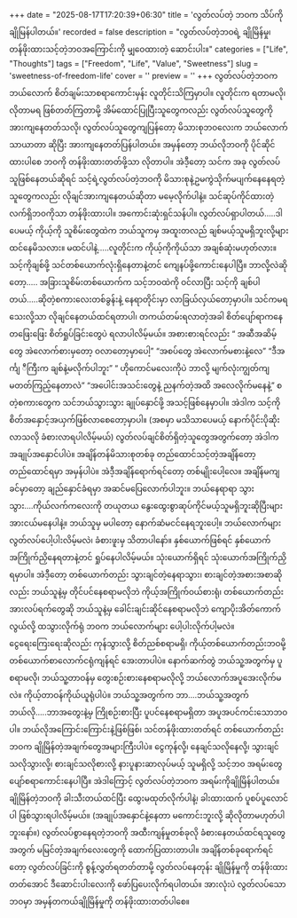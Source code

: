 +++
date = "2025-08-17T17:20:39+06:30"
title = 'လွတ်လပ်တဲ့ ဘဝက သိပ်ကို ချိုမြန်ပါတယ်။'
recorded = false
description = "လွတ်လပ်တဲ့ဘဝရဲ့ ချိုမြိန်မှု၊ တန်ဖိုးထားသင့်တဲ့ဘဝအကြောင်းကို မျှဝေထားတဲ့ ဆောင်းပါး။"
categories = ["Life", "Thoughts"]
tags = ["Freedom", "Life", "Value", "Sweetness"]
slug = 'sweetness-of-freedom-life'
cover = ''
preview = ''
+++
လွတ်လပ်တဲ့ဘဝက ဘယ်လောက် စိတ်ချမ်းသာစရာကောင်းမှန်း လူတိုင်းသိကြမှာပါ။ လူတိုင်းက ရတာမလို၊ လိုတာမရ ဖြစ်တတ်ကြတာမို့ အိမ်ထောင်ပြုပြီးသူတွေကလည်း လွတ်လပ်သူတွေကို အားကျနေတတ်သလို၊ လွတ်လပ်သူတွေကျပြန်တော့ မိသားစုဘဝလေးက ဘယ်လောက်သာယာတာ ဆိုပြီး အားကျနေတတ်ပြန်ပါတယ်။ အမှန်တော့ ဘယ်လိုဘဝကို ပိုင်ဆိုင်ထားပါစေ ဘဝကို တန်ဖိုးထားတတ်ဖို့သာ လိုတာပါ။
အဲဒီ့တော့ သင်က အခု လွတ်လပ်သူဖြစ်နေတယ်ဆိုရင် သင့်ရဲ့လွတ်လပ်တဲ့ဘဝကို မိသားစုနဲ့ဥမကွဲသိုက်မပျက်နေနေရတဲ့သူတွေကလည်း လိုချင်အားကျနေတယ်ဆိုတာ မမေ့လိုက်ပါနဲ့။ သင်ဆုပ်ကိုင်ထားတဲ့ လက်ရှိဘဝကိုသာ တန်ဖိုးထားပါ။ အကောင်းဆုံးရှင်သန်ပါ။
လွတ်လပ်ရှာပါတယ်…..ဒါပေမယ့် ကိုယ့်ကို သူစိမ်းတွေထဲက ဘယ်သူကမှ အထူးတလည် ချစ်မယ့်သူမရှိဘူးလို့များ ထင်နေမိသလား။ မထင်ပါနဲ့…..လူတိုင်းက ကိုယ့်ကိုကိုယ်သာ အချစ်ဆုံးမဟုတ်လား။ သင့်ကိုချစ်ဖို့ သင်တစ်ယောက်လုံးရှိနေတာနဲ့တင် ကျေနပ်ဖို့ကောင်းနေပါပြီ။ ဘာလို့လဲဆိုတော့….. အခြားသူစိမ်းတစ်ယောက်က သင့်ဘဝထဲကို ဝင်လာပြီး သင့်ကို ချစ်ပါတယ်…..ဆိုတဲ့စကားလေးတစ်ခွန်းနဲ့ နေရာတိုင်းမှာ လာခြယ်လှယ်တော့မှာပါ။ သင်ကမရသေးလို့သာ လိုချင်နေတယ်ထင်ရတာပါ၊ တကယ်တမ်းရလာတဲ့အခါ စိတ်ပျော်ရာကနေ တဖြေးဖြေး စိတ်ရှုပ်ခြင်းတွေပဲ ရလာပါလိမ့်မယ်။
အစားစားရင်လည်း “ အဆီအဆိမ့်တွေ အဲလောက်စားမှတော့ ဝလာတော့မှာပေါ့” “အစပ်တွေ အဲလောက်မစားနဲ့လေ” “ဒီအင်္ကျ ီကြီးက ချစ်နဲ့မလိုက်ပါဘူး” “ ဟိုကောင်မလေးကိုပဲ ဘာလို့ မျက်လုံးကျွတ်ကျမတတ်ကြည့်နေတာလဲ” “အပေါင်းအသင်းတွေနဲ့ ညနက်တဲ့အထိ အလေလိုက်မနေနဲ့”
စတဲ့စကားတွေက သင်ဘယ်သွားသွား ချုပ်နှောင်ဖို့ အသင့်ဖြစ်နေမှာပါ။ အဲဒါက သင့်ကို စိတ်အနှောင့်အယှက်ဖြစ်လာစေတော့မှာပါ။ (အစမှာ မသိသာပေမယ့် နောက်ပိုင်းပိုဆိုးလာသလို ခံစားလာရပါလိမ့်မယ်) လွတ်လပ်ချင်စိတ်ရှိတဲ့သူတွေအတွက်တော့ အဲဒါက အချုပ်အနှောင်ပါပဲ။ အချိန်တန်မိသားစုတစ်ခု တည်ထောင်သင့်တဲ့အချိန်တော့ တည်ထောင်ရမှာ အမှန်ပါပဲ။ အဲဒီ့အချိန်ရောက်ရင်တော့ တစ်မျိုးပေါ့လေ။ အချိန်မကျခင်မှာတော့ ချည်နှောင်ခံရမှာ အဆင်မပြေလောက်ပါဘူး။
ဘယ်နေရာရာ သွားသွား….ကိုယ်လက်ကလေးကို တယုတယ နွေးထွေးစွာဆုပ်ကိုင်မယ့်သူမရှိဘူးဆိုပြီးများ အားငယ်မနေပါနဲ့။ ဘယ်သူမှ မပါတော့ နောက်ဆံမငင်နေရဘူးပေါ့။ ဘယ်လောက်များ လွတ်လပ်ပေါ့ပါးလိမ့်မလဲ၊ ခံစားဖူးမှ သိတာပါနော်။ နှစ်ယောက်ဖြစ်ရင် နှစ်ယောက်အကြိုက်ညှိနေရတာနဲ့တင် ရှုပ်နေပါလိမ့်မယ်။ သုံးယောက်ရှိရင် သုံးယောက်အကြိုက်ညှိရမှာပါ။ အဲဒီ့တော့ တစ်ယောက်တည်း သွားချင်တဲ့နေရာသွား၊ စားချင်တဲ့အစားအစာဆိုလည်း ဘယ်သူနဲ့မှ တိုင်ပင်နေစရာမလိုဘဲ ကိုယ့်အကြိုက်ဝယ်စားရုံ၊ တစ်ယောက်တည်း အားလပ်ရက်တွေဆို ဘယ်သူနဲ့မှ ခေါင်းချင်းဆိုင်နေစရာမလိုဘဲ ကျောပိုးအိတ်ကောက်လွယ်လို့ ထသွားလိုက်ရုံ ဘဝက ဘယ်လောက်များ ပေါ့ပါးလိုက်ပါ့မလဲ။
ငွေရေးကြေးရေးဆိုလည်း ကုန်သွားလို့ စိတ်ညစ်စရာမရှိ၊ ကိုယ့်တစ်ယောက်တည်းဘဝမို့ တစ်ယောက်စာလောက်ငရုံကျန်ရင် အေးတာပါပဲ။ နောက်ဆက်တွဲ ဘယ်သူ့အတွက်မှ ပူစရာမလို၊ ဘယ်သူ့တာဝန်မှ တွေးစဉ်းစားနေစရာမလိုလို့ ဘယ်လောက်အပူအေးလိုက်မလဲ။ ကိုယ့်တာဝန်ကိုယ်ယူရုံပါပဲ။ ဘယ်သူ့အတွက်က ဘာ….ဘယ်သူ့အတွက် ဘယ်လို…..ဘာအတွေးနဲ့မှ ကြိုစဉ်းစားပြီး ပူပင်နေစရာမရှိတာ အပူအပင်ကင်းသောဘဝပါ။
ဘယ်လိုအကြောင်းကြောင်းနဲ့ဖြစ်ဖြစ်၊ သင်တန်ဖိုးထားတတ်ရင် တစ်ယောက်တည်းဘဝက ချိုမြိန်တဲ့အချက်တွေအများကြီးပါပဲ။ ငွေကုန်လို့၊ နေချင်သလိုနေလို့၊ သွားချင်သလိုသွားလို့၊ စားချင်သလိုစားလို့ နားပူနားဆာလုပ်မယ့် သူမရှိလို့ သင့်ဘ၀ အရမ်းတွေ ပျော်စရာကောင်းနေပါပြီ။ အဲဒါကြောင့် လွတ်လပ်တဲ့ဘဝက အရမ်းကိုချိုမြိန်ပါတယ်။ ချိုမြိန်တဲ့ဘဝကို ခါးသီးတယ်ထင်ပြီး ထွေးမထုတ်လိုက်ပါနဲ့၊ ခါးထားထက် ပူစပ်ပူလောင်ပါ ဖြစ်သွားရပါလိမ့်မယ်။ (အချုပ်အနှောင်နဲ့နေတာ မကောင်းဘူးလို့ ဆိုလိုတာမဟုတ်ပါဘူးနော်။) လွတ်လပ်စွာနေရတဲ့ဘဝကို အထီးကျန်မှုတစ်ခုလို ခံစားနေတယ်ထင်ရသူတွေအတွက် မမြင်တဲ့အချက်လေးတွေကို ထောက်ပြထားတာပါ။
အချိန်တစ်ခုရောက်ရင်တော့ လွတ်လပ်ခြင်းကို စွန့်လွှတ်ရတတ်တာမို့ လွတ်လပ်နေတုန်း ချိုမြိန်မှုကို တန်ဖိုးထားတတ်အောင် ဒီဆောင်းပါးလေးကို ဖော်ပြပေးလိုက်ရပါတယ်။
အားလုံးပဲ လွတ်လပ်သော ဘဝမှာ အမှန်တကယ်ချိုမြိန်မှုကို တန်ဖိုးထားတတ်ပါစေ။ 